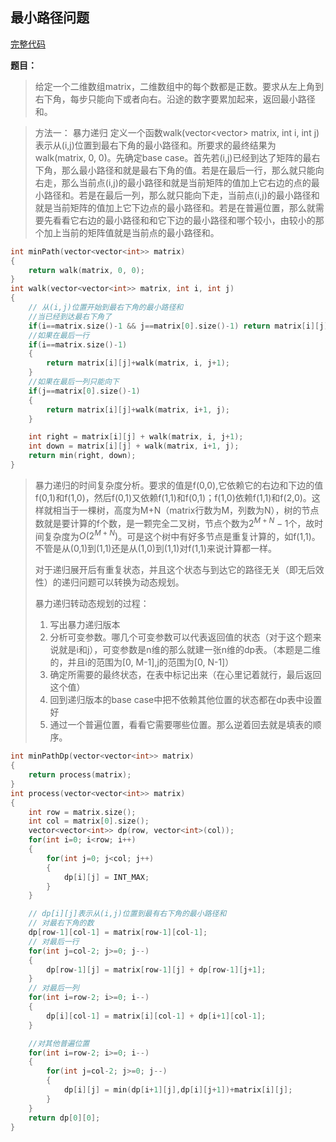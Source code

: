 ## 最小路径问题
[完整代码](https://github.com/ludandandan/Programmer-interview-guide/blob/master/Chapter00_BasicVideo/minPath.cpp)

**题目：**
> 给定一个二维数组matrix，二维数组中的每个数都是正数。要求从左上角到右下角，每步只能向下或者向右。沿途的数字要累加起来，返回最小路径和。

> 方法一： 暴力递归
>  定义一个函数walk(vector<vector<int>> matrix, int i, int j)表示从(i,j)位置到最右下角的最小路径和。所要求的最终结果为walk(matrix, 0, 0)。先确定base case。首先若(i,j)已经到达了矩阵的最右下角，那么最小路径和就是最右下角的值。若是在最后一行，那么就只能向右走，那么当前点(i,j)的最小路径和就是当前矩阵的值加上它右边的点的最小路径和。若是在最后一列，那么就只能向下走，当前点(i,j)的最小路径和就是当前矩阵的值加上它下边点的最小路径和。若是在普遍位置，那么就需要先看看它右边的最小路径和和它下边的最小路径和哪个较小，由较小的那个加上当前的矩阵值就是当前点的最小路径和。

```c++
int minPath(vector<vector<int>> matrix)
{
    return walk(matrix, 0, 0);
}
int walk(vector<vector<int>> matrix, int i, int j)
{
    // 从(i,j)位置开始到最右下角的最小路径和
    //当已经到达最右下角了
    if(i==matrix.size()-1 && j==matrix[0].size()-1) return matrix[i][j];
    //如果在最后一行
    if(i==matrix.size()-1)
    {
        return matrix[i][j]+walk(matrix, i, j+1);
    }
    //如果在最后一列只能向下
    if(j==matrix[0].size()-1)
    {
        return matrix[i][j]+walk(matrix, i+1, j);
    }

    int right = matrix[i][j] + walk(matrix, i, j+1);
    int down = matrix[i][j] + walk(matrix, i+1, j);
    return min(right, down);
}
```
> 暴力递归的时间复杂度分析。要求的值是f(0,0),它依赖它的右边和下边的值f(0,1)和f(1,0)，然后f(0,1)又依赖f(1,1)和f(0,1)；f(1,0)依赖f(1,1)和f(2,0)。这样就相当于一棵树，高度为M+N（matrix行数为M，列数为N），树的节点数就是要计算的f个数，是一颗完全二叉树，节点个数为$2^{M+N}-1$个，故时间复杂度为$O(2^{M+N})$。可是这个树中有好多节点是重复计算的，如f(1,1)。不管是从(0,1)到(1,1)还是从(1,0)到(1,1)对f(1,1)来说计算都一样。
> 
> 对于递归展开后有重复状态，并且这个状态与到达它的路径无关（即无后效性）的递归问题可以转换为动态规划。
> 
> 暴力递归转动态规划的过程：
> 1. 写出暴力递归版本
> 2. 分析可变参数。哪几个可变参数可以代表返回值的状态（对于这个题来说就是i和j），可变参数是n维的那么就建一张n维的dp表。（本题是二维的，并且i的范围为[0, M-1],j的范围为[0, N-1]）
> 3. 确定所需要的最终状态，在表中标记出来（在心里记着就行，最后返回这个值）
> 4. 回到递归版本的base case中把不依赖其他位置的状态都在dp表中设置好
> 5. 通过一个普遍位置，看看它需要哪些位置。那么逆着回去就是填表的顺序。

```c++
int minPathDp(vector<vector<int>> matrix)
{
    return process(matrix);
}
int process(vector<vector<int>> matrix)
{
    int row = matrix.size();
    int col = matrix[0].size();
    vector<vector<int>> dp(row, vector<int>(col));
    for(int i=0; i<row; i++)
    {   
        for(int j=0; j<col; j++)
        {
            dp[i][j] = INT_MAX;
        }
    }

    // dp[i][j]表示从(i,j)位置到最有右下角的最小路径和
    // 对最右下角的数
    dp[row-1][col-1] = matrix[row-1][col-1];
    // 对最后一行
    for(int j=col-2; j>=0; j--)
    {
        dp[row-1][j] = matrix[row-1][j] + dp[row-1][j+1];
    }
    // 对最后一列
    for(int i=row-2; i>=0; i--)
    {
        dp[i][col-1] = matrix[i][col-1] + dp[i+1][col-1];
    }

    //对其他普遍位置
    for(int i=row-2; i>=0; i--)
    {
        for(int j=col-2; j>=0; j--)
        {
            dp[i][j] = min(dp[i+1][j],dp[i][j+1])+matrix[i][j];
        }
    }
    return dp[0][0];
}
```